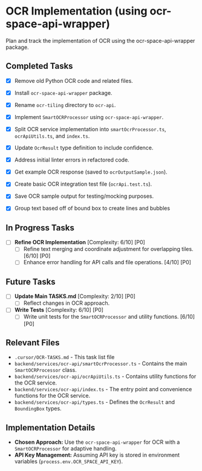 # OCR Implementation (using ocr-space-api-wrapper)

Plan and track the implementation of OCR using the ocr-space-api-wrapper package.

## Completed Tasks

- [x] Remove old Python OCR code and related files.
- [x] Install `ocr-space-api-wrapper` package.
- [x] Rename `ocr-tiling` directory to `ocr-api`.
- [x] Implement `SmartOCRProcessor` using `ocr-space-api-wrapper`.
- [x] Split OCR service implementation into `smartOcrProcessor.ts`, `ocrApiUtils.ts`, and `index.ts`.
- [x] Update `OcrResult` type definition to include confidence.
- [x] Address initial linter errors in refactored code.
- [x] Get example OCR response (saved to `ocrOutputSample.json`).
- [x] Create basic OCR integration test file (`ocrApi.test.ts`).
- [x] Save OCR sample output for testing/mocking purposes.
- [x] Group text based off of bound box to create lines and bubbles 


## In Progress Tasks

- [ ] **Refine OCR Implementation** [Complexity: 6/10] [P0]
  - [ ] Refine text merging and coordinate adjustment for overlapping tiles. [6/10] [P0]
  - [ ] Enhance error handling for API calls and file operations. [4/10] [P0]

## Future Tasks

- [ ] **Update Main TASKS.md** [Complexity: 2/10] [P0]
  - [ ] Reflect changes in OCR approach.

- [ ] **Write Tests** [Complexity: 6/10] [P0]
  - [ ] Write unit tests for the `SmartOCRProcessor` and utility functions. [6/10] [P0]

## Relevant Files

- `.cursor/OCR-TASKS.md` - This task list file
- `backend/services/ocr-api/smartOcrProcessor.ts` - Contains the main `SmartOCRProcessor` class.
- `backend/services/ocr-api/ocrApiUtils.ts` - Contains utility functions for the OCR service.
- `backend/services/ocr-api/index.ts` - The entry point and convenience functions for the OCR service.
- `backend/services/ocr-api/types.ts` - Defines the `OcrResult` and `BoundingBox` types.

## Implementation Details

- **Chosen Approach:** Use the `ocr-space-api-wrapper` for OCR with a `SmartOCRProcessor` for adaptive handling.
- **API Key Management:** Assuming API key is stored in environment variables (`process.env.OCR_SPACE_API_KEY`).
